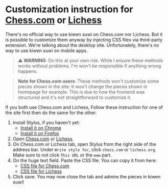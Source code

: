 # Customization instruction for [Chess.com] or [Lichess]

There's no official way to use kiwen suwi on Chess.com nor Lichess. But it is possible to customize them anyway by injecting CSS files via third-party extension. We're talking about the desktop site. Unfortunately, there's no way to use kiwen suwi on mobile apps.

> **⚠ WARNING**: Do this at your own risk. While I ensure these methods works without problems. I'm won't be responsible if anything wrong happens.

> **Note for Chess.com users**: These methods won't customize some pieces shown in the site: It won't change the pieces shown in homepage for example. This is due to how the frontend was structured and it's not straightforward to customize it.

If you both use Chess.com and Lichess, Follow these instruction for one of the site first then do the same for the other.

1. Install Stylus, if you haven't yet:
   - [Install it on Chrome](https://chrome.google.com/webstore/detail/stylus/clngdbkpkpeebahjckkjfobafhncgmne)
   - [Install it on Firefox](https://addons.mozilla.org/firefox/addon/styl-us/)
2. Open [Chess.com] or [Lichess].
3. On Chess.com or Lichess tab, open Stylus from the right side of the address bar. Under `Write style for`, click `chess.com` or `lichess.org`. Make sure to not click `This URL` or the `www` part.
4. On the huge text field. Paste the CSS file. You can copy it from here:
   - [CSS file for Chess.com](https://raw.githubusercontent.com/neverRare/kiwen-suwi/master/chess-com.css)
   - [CSS file for Lichess](https://raw.githubusercontent.com/neverRare/kiwen-suwi/master/lichess.css)
5. Click save. You may now close the tab and admire the pieces in kiwen suwi!

[Chess.com]: https://www.chess.com/
[Lichess]: https://lichess.org/
